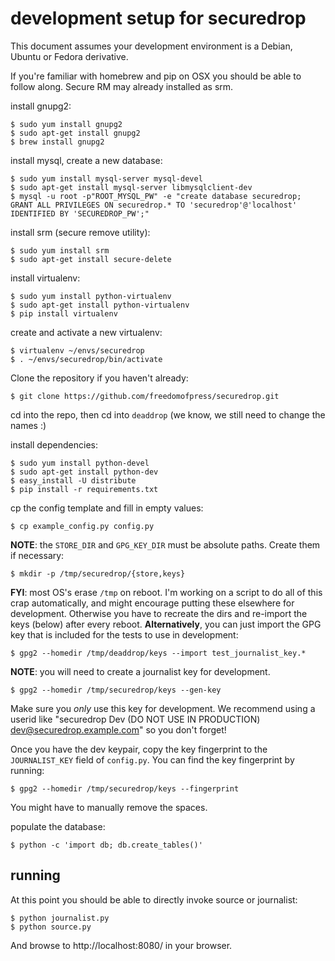 development setup for securedrop
==============================

This document assumes your development environment is a Debian, Ubuntu
or Fedora derivative.

If you're familiar with homebrew and pip on OSX you should be able to follow along. Secure RM
may already installed as srm.

install gnupg2:

    $ sudo yum install gnupg2
    $ sudo apt-get install gnupg2
    $ brew install gnupg2

install mysql, create a new database:

    $ sudo yum install mysql-server mysql-devel
    $ sudo apt-get install mysql-server libmysqlclient-dev
    $ mysql -u root -p"ROOT_MYSQL_PW" -e "create database securedrop; GRANT ALL PRIVILEGES ON securedrop.* TO 'securedrop'@'localhost' IDENTIFIED BY 'SECUREDROP_PW';"

install srm (secure remove utility):

    $ sudo yum install srm
    $ sudo apt-get install secure-delete

install virtualenv:

    $ sudo yum install python-virtualenv
    $ sudo apt-get install python-virtualenv
    $ pip install virtualenv

create and activate a new virtualenv:

    $ virtualenv ~/envs/securedrop
    $ . ~/envs/securedrop/bin/activate

Clone the repository if you haven't already:

    $ git clone https://github.com/freedomofpress/securedrop.git

cd into the repo, then cd into `deaddrop` (we know, we still need to change the names :)

install dependencies:

    $ sudo yum install python-devel
    $ sudo apt-get install python-dev
    $ easy_install -U distribute
    $ pip install -r requirements.txt

cp the config template and fill in empty values:

    $ cp example_config.py config.py

**NOTE**: the `STORE_DIR` and `GPG_KEY_DIR` must be absolute paths.
Create them if necessary:

    $ mkdir -p /tmp/securedrop/{store,keys}

**FYI**: most OS's erase `/tmp` on reboot. I'm working on a script to do all of
this crap automatically, and might encourage putting these elsewhere for
development. Otherwise you have to recreate the dirs and re-import the keys
(below) after every reboot. **Alternatively**, you can just import the GPG key
that is included for the tests to use in development:

    $ gpg2 --homedir /tmp/deaddrop/keys --import test_journalist_key.*

**NOTE**: you will need to create a journalist key for development.

    $ gpg2 --homedir /tmp/securedrop/keys --gen-key

Make sure you *only* use this key for development. We recommend using a userid
like "securedrop Dev (DO NOT USE IN PRODUCTION) <dev@securedrop.example.com>" so
you don't forget!

Once you have the dev keypair, copy the key fingerprint to the `JOURNALIST_KEY`
field of `config.py`. You can find the key fingerprint by running:

    $ gpg2 --homedir /tmp/securedrop/keys --fingerprint

You might have to manually remove the spaces.

populate the database:

    $ python -c 'import db; db.create_tables()'

running
-------

At this point you should be able to directly invoke source or
journalist:

    $ python journalist.py
    $ python source.py

And browse to http://localhost:8080/ in your browser.
